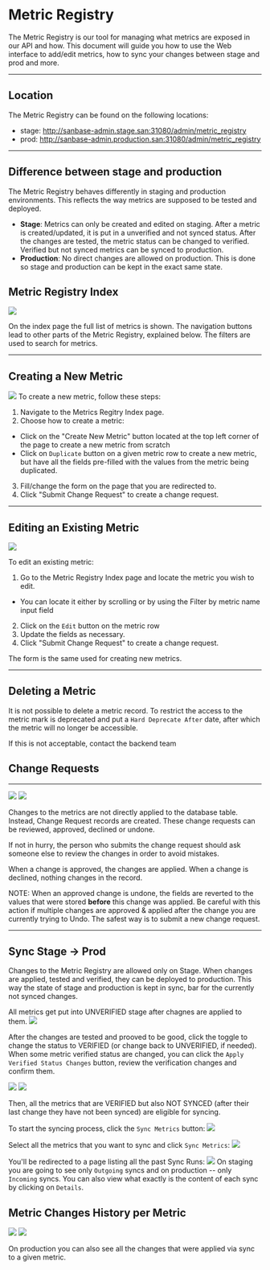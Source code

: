 # Metric Registry

The Metric Registry is our tool for managing what metrics are exposed in our API and how.
This document will guide you how to use the Web interface to add/edit metrics, how to sync your changes between stage and prod and more.

---

## Location

The Metric Registry can be found on the following locations:

- stage: <http://sanbase-admin.stage.san:31080/admin/metric_registry>
- prod: <http://sanbase-admin.production.san:31080/admin/metric_registry>

---

## Difference between stage and production

The Metric Registry behaves differently in staging and production environments.
This reflects the way metrics are supposed to be tested and deployed.

- **Stage**: Metrics can only be created and edited on staging. After a metric is
  created/updated, it is put in a unverified and not synced status. After the
  changes are tested, the metric status can be changed to verified. Verified but
  not synced metrics can be synced to production.
- **Production**: No direct
  changes are allowed on production. This is done so stage and production can be
  kept in the exact same state.

## Metric Registry Index

![](./metric_registry_index.png)

On the index page the full list of metrics is shown.
The navigation buttons lead to other parts of the Metric Registry, explained below.
The filters are used to search for metrics.

---

## Creating a New Metric

![](./metric_registry_create_new.png)
To create a new metric, follow these steps:

1. Navigate to the Metrics Regitry Index page.
2. Choose how to create a metric:

- Click on the "Create New Metric" button located at the top left corner of the page to create a new metric from scratch
- Click on `Duplicate` button on a given metric row to create a new metric, but have all the fields pre-filled with the values
  from the metric being duplicated.

3. Fill/change the form on the page that you are redirected to.
4. Click "Submit Change Request" to create a change request.

---

## Editing an Existing Metric

![](./metric_registry_edit.png)

To edit an existing metric:

1. Go to the Metric Registry Index page and locate the metric you wish to edit.

- You can locate it either by scrolling or by using the Filter by metric name input field

2. Click on the `Edit` button on the metric row
3. Update the fields as necessary.
4. Click "Submit Change Request" to create a change request.

The form is the same used for creating new metrics.

---

## Deleting a Metric

It is not possible to delete a metric record.
To restrict the access to the metric mark is deprecated and put a `Hard Deprecate After` date, after which the
metric will no longer be accessible.

If this is not acceptable, contact the backend team

## Change Requests

---

![](./metric_registry_cr_button.png)
![](./metric_registry_cr_page.png)

Changes to the metrics are not directly applied to the database table.
Instead, Change Request records are created. These change requests can be reviewed, approved, declined or undone.

If not in hurry, the person who submits the change request should ask someone else to review the changes in order to avoid mistakes.

When a change is approved, the changes are applied.
When a change is declined, nothing changes in the record.

NOTE: When an approved change is undone, the fields are reverted to the values that were stored **before** this change was applied.
Be careful with this action if multiple changes are approved & applied after the change you are currently trying to Undo.
The safest way is to submit a new change request.

---

## Sync Stage -> Prod

Changes to the Metric Registry are allowed only on Stage. When changes are applied, tested and verified, they can be
deployed to production. This way the state of stage and production is kept in sync, bar for the currently not synced changes.

All metrics get put into UNVERIFIED stage after chagnes are applied to them.
![](./metric_registry_unverified.png)

After the changes are tested and prooved to be good, click the toggle to change the status to VERIFIED (or change back to UNVERIFIED, if needed).
When some metric verified status are changed, you can click the `Apply Verified Status Changes` button, review the verification changes and confirm them.

![](./metric_registry_verify_button.png)
![](./metric_registry_verify_modal.png)

Then, all the metrics that are VERIFIED but also NOT SYNCED (after their last change they have not been synced) are eligible for syncing.

To start the syncing process, click the `Sync Metrics` button:
![](./metric_registry_sync_button.png)

Select all the metrics that you want to sync and click `Sync Metrics`:
![](./metric_registry_sync_page.png)

You'll be redirected to a page listing all the past Sync Runs:
![](./metric_registry_sync_runs.png)
On staging you are going to see only `Outgoing` syncs and on production -- only `Incoming` syncs.
You can also view what exactly is the content of each sync by clicking on `Details`.

## Metric Changes History per Metric

![](./metric_registry_history_button.png)
![](./metric_registry_history_page.png)

On production you can also see all the changes that were applied via sync to a given metric.
